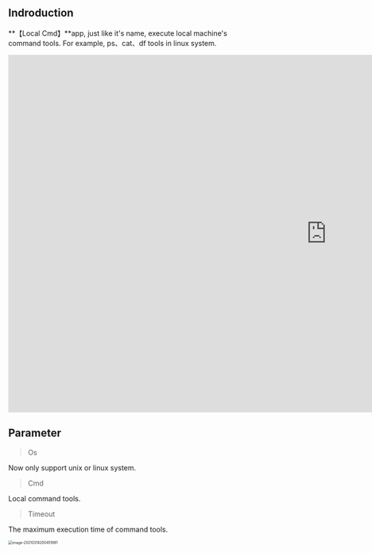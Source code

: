 ## Indroduction
**【Local Cmd】**app, just like it's name, execute local machine's command tools. For example, ps、cat、df  tools in linux system.

<iframe 
    width="1280" 
    height="720" 
    src="https://www.youtube.com/embed/zmKo8EZiY7Y"  frameborder="0" 
    allow="accelerometer; autoplay; encrypted-media; gyroscope; picture-in-picture" 
    allowfullscreen>
    </iframe>

## Parameter
> Os

Now only support unix or linux system.

> Cmd

Local command tools.

> Timeout

The maximum execution time of command tools.

<img src="https://public-pic-1251784084.cos.ap-guangzhou.myqcloud.com/image-20210314200451881.png" alt="image-20210314200451881" style="zoom:50%;" />

